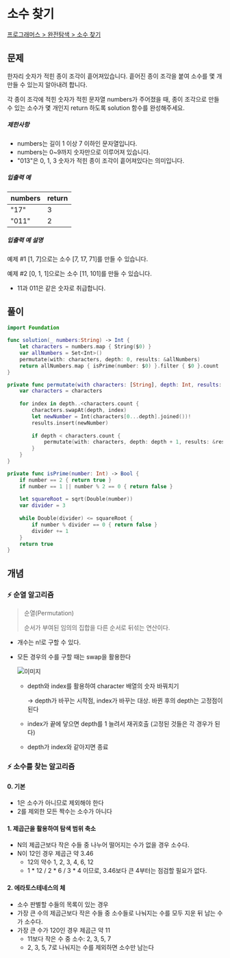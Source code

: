 # 소수 찾기

[프로그래머스 > 완전탐색 > 소수 찾기](https://programmers.co.kr/learn/courses/30/lessons/42839)



## 문제

한자리 숫자가 적힌 종이 조각이 흩어져있습니다. 흩어진 종이 조각을 붙여 소수를 몇 개 만들 수 있는지 알아내려 합니다.

각 종이 조각에 적힌 숫자가 적힌 문자열 numbers가 주어졌을 때, 종이 조각으로 만들 수 있는 소수가 몇 개인지 return 하도록 solution 함수를 완성해주세요.

##### 제한사항

- numbers는 길이 1 이상 7 이하인 문자열입니다.
- numbers는 0~9까지 숫자만으로 이루어져 있습니다.
- "013"은 0, 1, 3 숫자가 적힌 종이 조각이 흩어져있다는 의미입니다.

##### 입출력 예

| numbers | return |
| ------- | ------ |
| "17"    | 3      |
| "011"   | 2      |

##### 입출력 예 설명

예제 #1
[1, 7]으로는 소수 [7, 17, 71]를 만들 수 있습니다.

예제 #2
[0, 1, 1]으로는 소수 [11, 101]를 만들 수 있습니다.

- 11과 011은 같은 숫자로 취급합니다.

  

## 풀이

```swift
import Foundation

func solution(_ numbers:String) -> Int {
    let characters = numbers.map { String($0) }
    var allNumbers = Set<Int>()
    permutate(with: characters, depth: 0, results: &allNumbers)
    return allNumbers.map { isPrime(number: $0) }.filter { $0 }.count
}

private func permutate(with characters: [String], depth: Int, results: inout Set<Int>) {
    var characters = characters
    
    for index in depth..<characters.count {
        characters.swapAt(depth, index)
        let newNumber = Int(characters[0...depth].joined())!
        results.insert(newNumber)
        
        if depth < characters.count {
            permutate(with: characters, depth: depth + 1, results: &results)
        }
    }
}

private func isPrime(number: Int) -> Bool {
    if number == 2 { return true }
    if number == 1 || number % 2 == 0 { return false }
    
    let squareRoot = sqrt(Double(number))
    var divider = 3
    
    while Double(divider) <= squareRoot {
        if number % divider == 0 { return false }
        divider += 1
    }
    return true
}
```



## 개념

### ⚡️ 순열 알고리즘

> 순열(Permutation)
>
> 순서가 부여된 임의의 집합을 다른 순서로 뒤섞는 연산이다.

- 개수는 n!로 구할 수 있다.

- 모든 경우의 수를 구할 때는 swap을 활용한다

  ![이미지](https://t1.daumcdn.net/cfile/tistory/215AFC35562B178E37)

  - depth와 index를 활용하여 character 배열의 숫자 바꿔치기

    -> depth가 바꾸는 시작점, index가 바꾸는 대상. 바뀐 후의 depth는 고정점이 된다

  - index가 끝에 닿으면 depth를 1 늘려서 재귀호출 (고정된 것들은 각 경우가 된다)

  - depth가 index와 같아지면 종료



### ⚡️ 소수를 찾는 알고리즘 

#### 0. 기본 

- 1은 소수가 아니므로 제외해야 한다 
- 2를 제외한 모든 짝수는 소수가 아니다

#### 1. 제곱근을 활용하여 탐색 범위 축소

- N의 제곱근보다 작은 수들 중 나누어 떨어지는 수가 없을 경우 소수다.
- N이 12인 경우 제곱근 약 3.46
  - 12의 약수 1, 2, 3, 4, 6, 12 
  - 1 * 12  / 2 * 6 / 3 * 4 이므로, 3.46보다 큰 4부터는 점검할 필요가 없다.

#### 2. 에라토스테네스의 체

- 소수 판별할 수들의 목록이 있는 경우
- 가장 큰 수의 제곱근보다 작은 수들 중 소수들로 나눠지는 수를 모두 지운 뒤 남는 수가 소수다.
- 가장 큰 수가 120인 경우 제곱근 약 11
  - 11보다 작은 수 중 소수: 2, 3, 5, 7
  - 2, 3, 5, 7로 나눠지는 수를 제외하면 소수만 남는다